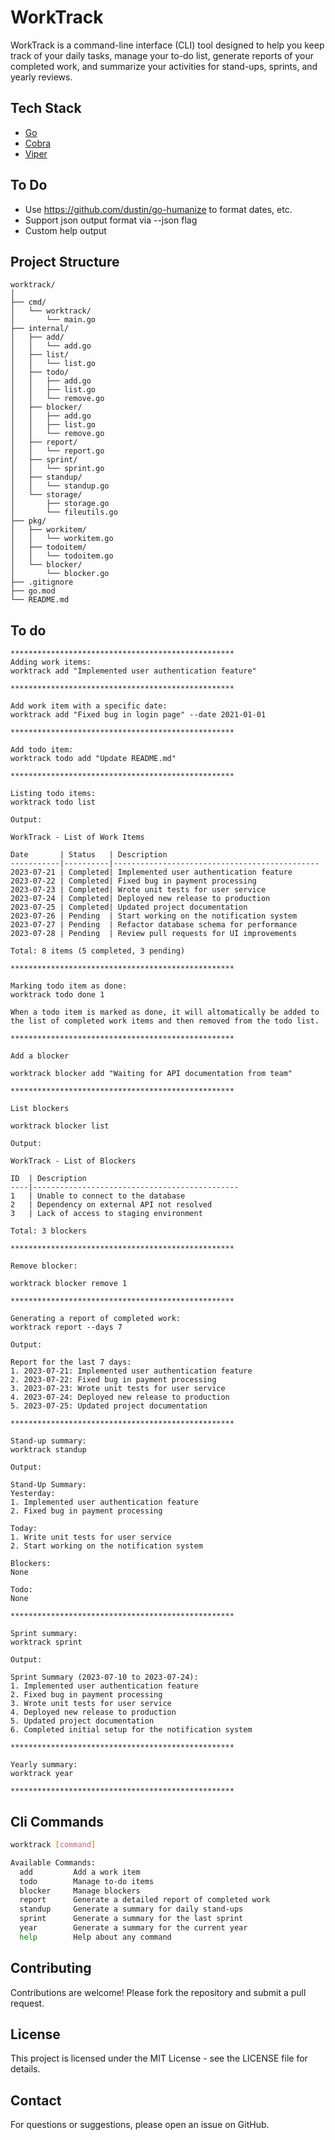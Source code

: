 # WorkTrack

WorkTrack is a command-line interface (CLI) tool designed to help you keep track of your daily tasks, manage your to-do list, generate reports of your completed work, and summarize your activities for stand-ups, sprints, and yearly reviews.

## Tech Stack

- [Go](https://golang.org/)
- [Cobra](https://github.com/spf13/cobra)
- [Viper](https://github.com/spf13/viper?tab=readme-ov-file)

## To Do

- Use https://github.com/dustin/go-humanize to format dates, etc.
- Support json output format via --json flag
- Custom help output

## Project Structure

```
worktrack/
│
├── cmd/
│   └── worktrack/
│       └── main.go
├── internal/
│   ├── add/
│   │   └── add.go
│   ├── list/
│   │   └── list.go
│   ├── todo/
│   │   ├── add.go
│   │   ├── list.go
│   │   └── remove.go
│   ├── blocker/
│   │   ├── add.go
│   │   ├── list.go
│   │   └── remove.go
│   ├── report/
│   │   └── report.go
│   ├── sprint/
│   │   └── sprint.go
│   ├── standup/
│   │   └── standup.go
│   └── storage/
│       ├── storage.go
│       └── fileutils.go
├── pkg/
│   ├── workitem/
│   │   └── workitem.go
│   ├── todoitem/
│   │   └── todoitem.go
│   └── blocker/
│       └── blocker.go
├── .gitignore
├── go.mod
└── README.md
```

## To do

```
**************************************************
Adding work items:
worktrack add "Implemented user authentication feature"

**************************************************

Add work item with a specific date:
worktrack add "Fixed bug in login page" --date 2021-01-01

**************************************************

Add todo item:
worktrack todo add "Update README.md"

**************************************************

Listing todo items:
worktrack todo list

Output:

WorkTrack - List of Work Items

Date       | Status   | Description
-----------|----------|----------------------------------------------
2023-07-21 | Completed| Implemented user authentication feature
2023-07-22 | Completed| Fixed bug in payment processing
2023-07-23 | Completed| Wrote unit tests for user service
2023-07-24 | Completed| Deployed new release to production
2023-07-25 | Completed| Updated project documentation
2023-07-26 | Pending  | Start working on the notification system
2023-07-27 | Pending  | Refactor database schema for performance
2023-07-28 | Pending  | Review pull requests for UI improvements

Total: 8 items (5 completed, 3 pending)

**************************************************

Marking todo item as done:
worktrack todo done 1

When a todo item is marked as done, it will altomatically be added to the list of completed work items and then removed from the todo list.

**************************************************

Add a blocker

worktrack blocker add "Waiting for API documentation from team"

**************************************************

List blockers

worktrack blocker list

Output:

WorkTrack - List of Blockers

ID  | Description
----|----------------------------------------------
1   | Unable to connect to the database
2   | Dependency on external API not resolved
3   | Lack of access to staging environment

Total: 3 blockers

**************************************************

Remove blocker:

worktrack blocker remove 1

**************************************************

Generating a report of completed work:
worktrack report --days 7

Output:

Report for the last 7 days:
1. 2023-07-21: Implemented user authentication feature
2. 2023-07-22: Fixed bug in payment processing
3. 2023-07-23: Wrote unit tests for user service
4. 2023-07-24: Deployed new release to production
5. 2023-07-25: Updated project documentation

**************************************************

Stand-up summary:
worktrack standup

Output:

Stand-Up Summary:
Yesterday:
1. Implemented user authentication feature
2. Fixed bug in payment processing

Today:
1. Write unit tests for user service
2. Start working on the notification system

Blockers:
None

Todo:
None

**************************************************

Sprint summary:
worktrack sprint

Output:

Sprint Summary (2023-07-10 to 2023-07-24):
1. Implemented user authentication feature
2. Fixed bug in payment processing
3. Wrote unit tests for user service
4. Deployed new release to production
5. Updated project documentation
6. Completed initial setup for the notification system

**************************************************

Yearly summary:
worktrack year

**************************************************

```

## Cli Commands

```bash
worktrack [command]

Available Commands:
  add         Add a work item
  todo        Manage to-do items
  blocker     Manage blockers
  report      Generate a detailed report of completed work
  standup     Generate a summary for daily stand-ups
  sprint      Generate a summary for the last sprint
  year        Generate a summary for the current year
  help        Help about any command
```

## Contributing
Contributions are welcome! Please fork the repository and submit a pull request.

## License
This project is licensed under the MIT License - see the LICENSE file for details.

## Contact
For questions or suggestions, please open an issue on GitHub.
